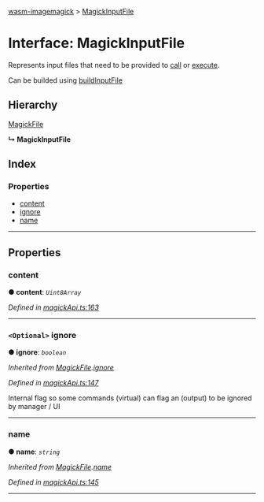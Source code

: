 [wasm-imagemagick](../README.md) > [MagickInputFile](../interfaces/magickinputfile.md)

# Interface: MagickInputFile

Represents input files that need to be provided to [call](../#call) or [execute](https://github.com/KnicKnic/WASM-ImageMagick/tree/master/apidocs#execute).

Can be builded using [buildInputFile](../#buildinputfile)

## Hierarchy

 [MagickFile](magickfile.md)

**↳ MagickInputFile**

## Index

### Properties

* [content](magickinputfile.md#content)
* [ignore](magickinputfile.md#ignore)
* [name](magickinputfile.md#name)

---

## Properties

<a id="content"></a>

###  content

**● content**: *`Uint8Array`*

*Defined in [magickApi.ts:163](https://github.com/KnicKnic/WASM-ImageMagick/blob/2a709c4/src/magickApi.ts#L163)*

___
<a id="ignore"></a>

### `<Optional>` ignore

**● ignore**: *`boolean`*

*Inherited from [MagickFile](magickfile.md).[ignore](magickfile.md#ignore)*

*Defined in [magickApi.ts:147](https://github.com/KnicKnic/WASM-ImageMagick/blob/2a709c4/src/magickApi.ts#L147)*

Internal flag so some commands (virtual) can flag an (output) to be ignored by manager / UI

___
<a id="name"></a>

###  name

**● name**: *`string`*

*Inherited from [MagickFile](magickfile.md).[name](magickfile.md#name)*

*Defined in [magickApi.ts:145](https://github.com/KnicKnic/WASM-ImageMagick/blob/2a709c4/src/magickApi.ts#L145)*

___


